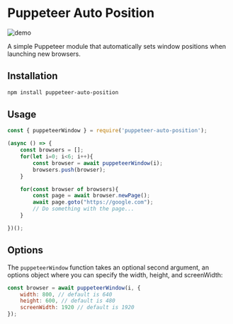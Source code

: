 # Puppeteer Auto Position

![demo](https://github.com/fdciabdul/puppeteer-auto-window-position/assets/31664438/ffb78a3c-9572-4a97-abc6-45a0139b6212)


A simple Puppeteer module that automatically sets window positions when launching new browsers.

## Installation

```bash
npm install puppeteer-auto-position
```


## Usage

```javascript
const { puppeteerWindow } = require('puppeteer-auto-position');

(async () => {
    const browsers = [];
    for(let i=0; i<6; i++){
        const browser = await puppeteerWindow(i);
        browsers.push(browser);
    }

    for(const browser of browsers){
        const page = await browser.newPage();
        await page.goto("https://google.com");
        // Do something with the page...
    }

})();
```


## Options

The `puppeteerWindow` function takes an optional second argument, an options object where you can specify the width, height, and screenWidth:


```javascript
const browser = await puppeteerWindow(i, {
    width: 800, // default is 640
    height: 600, // default is 480
    screenWidth: 1920 // default is 1920
});
```

